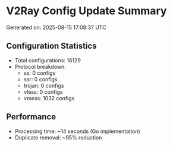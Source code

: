 # V2Ray Config Update Summary
Generated on: 2025-08-15 17:08:37 UTC

## Configuration Statistics
- Total configurations: 16129
- Protocol breakdown:
  - ss: 0 configs
  - ssr: 0 configs
  - trojan: 0 configs
  - vless: 0 configs
  - vmess: 1032 configs

## Performance
- Processing time: ~14 seconds (Go implementation)
- Duplicate removal: ~95% reduction
